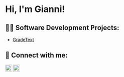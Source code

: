 <h1>Hi, I'm Gianni! <br/></h1>

<h2>👨‍💻 Software Development Projects:</h2>

  - [GradeText](https://github.com/giannisassano/GradeText)


<h2> 🤳 Connect with me:</h2>


[<img align="left" alt="giannisassano | LinkedIn" width="22px" src="https://cdn.jsdelivr.net/npm/simple-icons@v3/icons/linkedin.svg" />][linkedin]
[<img align="left" alt="giannisassano | Outlook" width="22px" src="https://cdn.jsdelivr.net/npm/simple-icons@3.13.0/icons/microsoftoutlook.svg" />][outlook]



[linkedin]: https://linkedin.com/in/giannisassano
[outlook]: mailto:giannisassano@hotmail.co.uk


<!--
**joshmadakor1/joshmadakor1** is a ✨ _special_ ✨ repository because its `README.md` (this file) appears on your GitHub profile.

Here are some ideas to get you started:

- 🔭 I’m currently working on ...
- 🌱 I’m currently learning ...
- 👯 I’m looking to collaborate on ...
- 🤔 I’m looking for help with ...
- 💬 Ask me about ...
- 📫 How to reach me: ...
- 😄 Pronouns: ...
- ⚡ Fun fact: ...
-->
